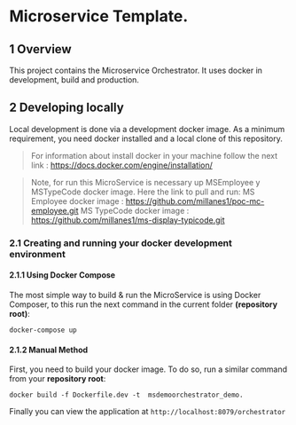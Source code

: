 
# Microservice Template.

## 1 Overview
This project contains the Microservice Orchestrator. It uses docker in development, build and production.

## 2 Developing locally 
Local development is done via a development docker image. As a minimum requirement, you need docker installed and a local clone of this repository.

> For information about install docker in your machine follow the next link :
> https://docs.docker.com/engine/installation/

> Note, for run this MicroService is necessary up  MSEmployee y MSTypeCode docker image. Here the link to pull and run:
> MS Employee docker image :  https://github.com/millanes1/poc-mc-employee.git
> MS TypeCode docker image :  https://github.com/millanes1/ms-display-typicode.git

### 2.1 Creating and running your docker development environment

#### 2.1.1 Using Docker Compose

The most simple way to build & run the MicroService is using Docker Composer, to this run the next command in the current folder **(repository root)**:

```docker-compose up```

#### 2.1.2 Manual Method

First, you need to build your docker image. To do so, run a similar command from your **repository root**:     

```docker build -f Dockerfile.dev -t  msdemoorchestrator_demo.```



Finally you can view the application at ```http://localhost:8079/orchestrator```  




